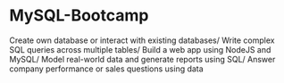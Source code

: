 # MySQL-Bootcamp
Create own database or interact with existing databases/
Write complex SQL queries across multiple tables/
Build a web app using NodeJS and MySQL/
Model real-world data and generate reports using SQL/
Answer company performance or sales questions using data
